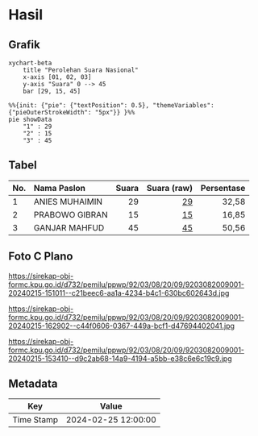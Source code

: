 # Hasil

## Grafik

```mermaid
xychart-beta
    title "Perolehan Suara Nasional"
    x-axis [01, 02, 03]
    y-axis "Suara" 0 --> 45
    bar [29, 15, 45]
```

```mermaid
%%{init: {"pie": {"textPosition": 0.5}, "themeVariables": {"pieOuterStrokeWidth": "5px"}} }%%
pie showData
    "1" : 29
    "2" : 15
    "3" : 45
```

## Tabel

| No. | Nama Paslon    | Suara | Suara (raw) | Persentase |
|:--- |:-------------- | -----:| -----------:| ----------:|
| 1   | ANIES MUHAIMIN | 29    | [29][p-1]   | 32,58      |
| 2   | PRABOWO GIBRAN | 15    | [15][p-2]   | 16,85      |
| 3   | GANJAR MAHFUD  | 45    | [45][p-3]   | 50,56      |


[p-1]: https://github.com/gigit-pemilu/pemilu-2024/blob/main/pilpres/hitung-suara/sub/92-papua-barat/sub/03-fak-fak/sub/08-kramongmongga/sub/2009-nembukteb/sub/001-tps/sub/paslon-1.txt
[p-2]: https://github.com/gigit-pemilu/pemilu-2024/blob/main/pilpres/hitung-suara/sub/92-papua-barat/sub/03-fak-fak/sub/08-kramongmongga/sub/2009-nembukteb/sub/001-tps/sub/paslon-2.txt
[p-3]: https://github.com/gigit-pemilu/pemilu-2024/blob/main/pilpres/hitung-suara/sub/92-papua-barat/sub/03-fak-fak/sub/08-kramongmongga/sub/2009-nembukteb/sub/001-tps/sub/paslon-3.txt

## Foto C Plano

https://sirekap-obj-formc.kpu.go.id/d732/pemilu/ppwp/92/03/08/20/09/9203082009001-20240215-151011--c21beec6-aa1a-4234-b4c1-630bc602643d.jpg

https://sirekap-obj-formc.kpu.go.id/d732/pemilu/ppwp/92/03/08/20/09/9203082009001-20240215-162902--c44f0606-0367-449a-bcf1-d47694402041.jpg

https://sirekap-obj-formc.kpu.go.id/d732/pemilu/ppwp/92/03/08/20/09/9203082009001-20240215-153410--d9c2ab68-14a9-4194-a5bb-e38c6e6c19c9.jpg


## Metadata

| Key        | Value               |
| ---------- | ------------------- |
| Time Stamp | 2024-02-25 12:00:00 |



